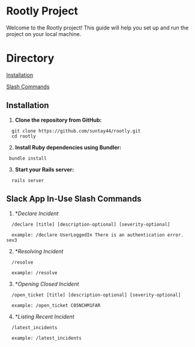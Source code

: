 # Rootly Project

Welcome to the Rootly project! This guide will help you set up and run the project on your local machine.

# Directory
[Installation](https://github.com/suntay44/rootly/edit/main/README.md#installation)

[Slash Commands](https://github.com/suntay44/rootly/edit/main/README.md#slack-app-in-use-slash-commands)
## Installation

1. **Clone the repository from GitHub:**
```shell
  git clone https://github.com/suntay44/rootly.git
  cd rootly
```
2. **Install Ruby dependencies using Bundler:**
 ```shell 
  bundle install
```
3. **Start your Rails server:**
```shell 
  rails server
```

## Slack App In-Use Slash Commands

1. **Declare Incident*
```shell
  /declare [title] [description-optional] [severity-optional]

  example: /declare UserLoggedIn There is an authentication error. sev3
```

2. **Resolving Incident*
```shell
  /resolve

  example: /resolve
```
3. **Opening Closed Incident*
```shell
  /open_ticket [title] [description-optional] [severity-optional]

  example: /open_ticket C05NCHM1FAR
```

4. **Listing Recent Incident*
```shell
  /latest_incidents

  example: /latest_incidents
```